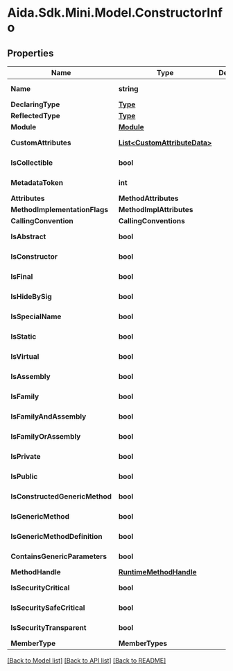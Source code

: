 # Aida.Sdk.Mini.Model.ConstructorInfo

## Properties

Name | Type | Description | Notes
------------ | ------------- | ------------- | -------------
**Name** | **string** |  | [optional] [readonly] 
**DeclaringType** | [**Type**](Type.md) |  | [optional] 
**ReflectedType** | [**Type**](Type.md) |  | [optional] 
**Module** | [**Module**](Module.md) |  | [optional] 
**CustomAttributes** | [**List&lt;CustomAttributeData&gt;**](CustomAttributeData.md) |  | [optional] [readonly] 
**IsCollectible** | **bool** |  | [optional] [readonly] 
**MetadataToken** | **int** |  | [optional] [readonly] 
**Attributes** | **MethodAttributes** |  | [optional] 
**MethodImplementationFlags** | **MethodImplAttributes** |  | [optional] 
**CallingConvention** | **CallingConventions** |  | [optional] 
**IsAbstract** | **bool** |  | [optional] [readonly] 
**IsConstructor** | **bool** |  | [optional] [readonly] 
**IsFinal** | **bool** |  | [optional] [readonly] 
**IsHideBySig** | **bool** |  | [optional] [readonly] 
**IsSpecialName** | **bool** |  | [optional] [readonly] 
**IsStatic** | **bool** |  | [optional] [readonly] 
**IsVirtual** | **bool** |  | [optional] [readonly] 
**IsAssembly** | **bool** |  | [optional] [readonly] 
**IsFamily** | **bool** |  | [optional] [readonly] 
**IsFamilyAndAssembly** | **bool** |  | [optional] [readonly] 
**IsFamilyOrAssembly** | **bool** |  | [optional] [readonly] 
**IsPrivate** | **bool** |  | [optional] [readonly] 
**IsPublic** | **bool** |  | [optional] [readonly] 
**IsConstructedGenericMethod** | **bool** |  | [optional] [readonly] 
**IsGenericMethod** | **bool** |  | [optional] [readonly] 
**IsGenericMethodDefinition** | **bool** |  | [optional] [readonly] 
**ContainsGenericParameters** | **bool** |  | [optional] [readonly] 
**MethodHandle** | [**RuntimeMethodHandle**](RuntimeMethodHandle.md) |  | [optional] 
**IsSecurityCritical** | **bool** |  | [optional] [readonly] 
**IsSecuritySafeCritical** | **bool** |  | [optional] [readonly] 
**IsSecurityTransparent** | **bool** |  | [optional] [readonly] 
**MemberType** | **MemberTypes** |  | [optional] 

[[Back to Model list]](../README.md#documentation-for-models) [[Back to API list]](../README.md#documentation-for-api-endpoints) [[Back to README]](../README.md)

